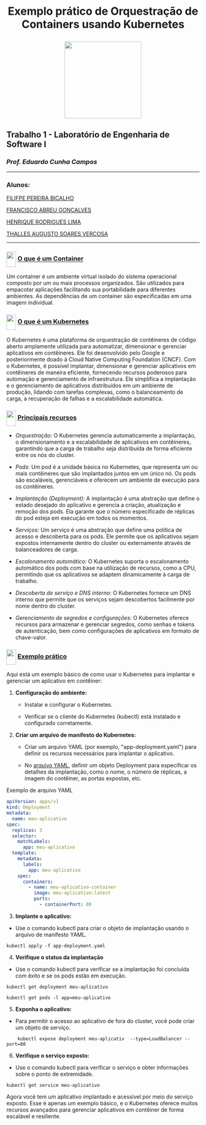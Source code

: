 <div align="center">
<h1> Exemplo prático de Orquestração de Containers usando Kubernetes

<img height="200" width="200" 
src="https://cdn.jsdelivr.net/gh/devicons/devicon/icons/kubernetes/kubernetes-plain-wordmark.svg" />
</h1>
</div>


## Trabalho 1 - Laboratório de Engenharia de Software I
### *Prof. Eduardo Cunha Campos*
-----------
### Alunos:

  [FILIFPE PEREIRA BICALHO](https://github.com/F-SpaceMan)

  [FRANCISCO ABREU GONCALVES](https://github.com/Francis1408)

  [HENRIQUE RODRIGUES LIMA](https://github.com/Henrique-R-Lima)

  [THALLES AUGUSTO SOARES VERCOSA](https://github.com/thallesasv)

----
<h3> <img height="40" width="25" align="center" src="https://cdn.jsdelivr.net/gh/devicons/devicon/icons/kubernetes/kubernetes-plain.svg" />
<ins> O que é um Container </ins>
</h3> 

Um container é um ambiente virtual isolado do sistema operacional composto por um ou mais processos organizados. São utilizados para empacotar aplicações facilitando sua portabilidade para diferentes ambientes. 
As dependências de um container são especificadas em uma imagem individual.

<h3> <img height="40" width="25" align="center" src="https://cdn.jsdelivr.net/gh/devicons/devicon/icons/kubernetes/kubernetes-plain.svg" />
<ins> O que é um Kubernetes </ins>
</h3>

O Kubernetes é uma plataforma de orquestração de contêineres de código aberto amplamente utilizada para automatizar, dimensionar e gerenciar aplicativos em contêineres. Ele foi desenvolvido pelo Google e posteriormente doado à Cloud Native Computing Foundation (CNCF).
Com o Kubernetes, é possível implantar, dimensionar e gerenciar aplicativos em contêineres de maneira eficiente, fornecendo recursos poderosos para automação e gerenciamento de infraestrutura. Ele simplifica a implantação e o gerenciamento de aplicativos distribuídos em um ambiente de produção, lidando com tarefas complexas, como o balanceamento de carga, a recuperação de falhas e a escalabilidade automática.

<h3> <img height="40" width="25" align="center" src="https://cdn.jsdelivr.net/gh/devicons/devicon/icons/kubernetes/kubernetes-plain.svg" />
<ins> Principais recursos</ins>
</h3>

* *Orquestração:* O Kubernetes gerencia automaticamente a implantação, o dimensionamento e a escalabilidade de aplicativos em contêineres, garantindo que a carga de trabalho seja distribuída de forma eficiente entre os nós do cluster.

* *Pods:* Um pod é a unidade básica no Kubernetes, que representa um ou mais contêineres que são implantados juntos em um único nó. Os pods são escaláveis, gerenciáveis e oferecem um ambiente de execução para os contêineres.

* *Implantação (Deployment):* A implantação é uma abstração que define o estado desejado do aplicativo e gerencia a criação, atualização e remoção dos pods. Ela garante que o número especificado de réplicas do pod esteja em execução em todos os momentos.

* *Serviços:* Um serviço é uma abstração que define uma política de acesso e descoberta para os pods. Ele permite que os aplicativos sejam expostos internamente dentro do cluster ou externamente através de balanceadores de carga.

* *Escalonamento automático:* O Kubernetes suporta o escalonamento automático dos pods com base na utilização de recursos, como a CPU, permitindo que os aplicativos se adaptem dinamicamente à carga de trabalho.

* *Descoberta de serviço e DNS interno:* O Kubernetes fornece um DNS interno que permite que os serviços sejam descobertos facilmente por nome dentro do cluster.

* *Gerenciamento de segredos e configurações:* O Kubernetes oferece recursos para armazenar e gerenciar segredos, como senhas e tokens de autenticação, bem como configurações de aplicativos em formato de chave-valor.

<h3> <img height="40" width="25" align="center" src="https://cdn.jsdelivr.net/gh/devicons/devicon/icons/kubernetes/kubernetes-plain.svg" />
<ins> Exemplo prático </ins>
</h3>

Aqui está um exemplo básico de como usar o Kubernetes para implantar e gerenciar um aplicativo em contêiner:

1. **Configuração do ambiente:**


    * Instalar e configurar o Kubernetes.

    * Verificar se o cliente do Kubernetes (kubectl) está instalado e configurado corretamente.

2. **Criar um arquivo de manifesto do Kubernetes:**

    * Criar um arquivo YAML (por exemplo, "app-deployment.yaml") para definir os recursos necessários para implantar o aplicativo.

    * No [arquivo YAML](https://github.com/Francis1408/Kubernetes-Manual/blob/main/meu-aplicativo.yml), definir um objeto Deployment para especificar os detalhes da implantação, como o nome, o número de réplicas, a imagem do contêiner, as portas expostas, etc.

Exemplo de arquivo YAML

```yaml
apiVersion: apps/v1
kind: Deployment
metadata:
  name: meu-aplicativo
spec:
  replicas: 3
  selector:
    matchLabels:
      app: meu-aplicativo
  template:
    metadata:
      labels:
        app: meu-aplicativo
    spec:
      containers:
        - name: meu-aplicativo-container
          image: meu-aplicativo:latest
          ports:
            - containerPort: 80
```
3. **Implante o aplicativo:**

* Use o comando kubectl para criar o objeto de implantação usando o arquivo de manifesto YAML.

```shell
kubectl apply -f app-deployment.yaml
```
4. **Verifique o status da implantação**

* Use o comando kubectl para verificar se a implantação foi concluída com êxito e se os pods estão em execução.

```shell
kubectl get deployment meu-aplicativo
```
```shell
kubectl get pods -l app=meu-aplicativo
```
5. **Exponha o aplicativo:**

* Para permitir o acesso ao aplicativo de fora do cluster, você pode criar um objeto de serviço.

```shell
	kubectl expose deployment meu-aplicativ  --type=LoadBalancer --port=80
```

6. **Verifique o serviço exposto:**

* Use o comando kubectl para verificar o serviço e obter informações sobre o ponto de extremidade.

```shell
kubectl get service meu-aplicativo
```

Agora você tem um aplicativo implantado e acessível por meio do serviço exposto. Esse é apenas um exemplo básico, e o Kubernetes oferece muitos recursos avançados para gerenciar aplicativos em contêiner de forma escalável e resiliente.
